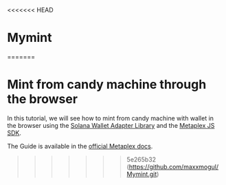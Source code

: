 <<<<<<< HEAD
# Mymint
=======
# Mint from candy machine through the browser

In this tutorial, we will see how to mint from candy machine with wallet in the browser using the [Solana Wallet Adapter Library](https://github.com/solana-labs/wallet-adapter) and the [Metaplex JS SDK](https://github.com/metaplex-foundation/js).

The Guide is available in the [official Metaplex docs](https://docs.metaplex.com/programs/candy-machine/how-to-guides/my-first-candy-machine-part2).
>>>>>>> 5e265b32 (https://github.com/maxxmogul/Mymint.git)
